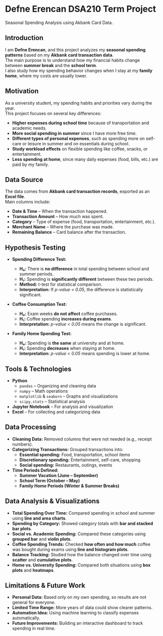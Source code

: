 # Defne Erencan DSA210 Term Project
Seasonal Spending Analysis using Akbank Card Data.

## Introduction
I am **Defne Erencan**, and this project analyzes my **seasonal spending patterns** based on my **Akbank card transaction data**.  
The main purpose is to understand how my financial habits change between **summer break** and the **school term**.  
I also study how my spending behavior changes when I stay at my **family home**, where my costs are usually lower.

## Motivation
As a university student, my spending habits and priorities vary during the year.  
This project focuses on several key differences:

- **Higher expenses during school time** because of transportation and academic needs.  
- **More social spending in summer** since I have more free time.  
- **Different types of personal expenses**, such as spending more on self-care or leisure in summer and on essentials during school.  
- **Study workload effects** on flexible spending like coffee, snacks, or entertainment.  
- **Less spending at home**, since many daily expenses (food, bills, etc.) are paid by my family.

## Data Source
The data comes from **Akbank card transaction records**, exported as an **Excel file**.  
Main columns include:

- **Date & Time** – When the transaction happened.  
- **Transaction Amount** – How much was spent.  
- **Category** – Type of expense (food, transportation, entertainment, etc.).  
- **Merchant Name** – Where the purchase was made.  
- **Remaining Balance** – Card balance after the transaction.  

## Hypothesis Testing
- **Spending Difference Test:**  
  - **H₀:** There is **no difference** in total spending between school and summer periods.  
  - **H₁:** Spending is **significantly different** between these two periods.  
  - **Method:** t-test for statistical comparison.  
  - **Interpretation:** If *p-value < 0.05*, the difference is statistically significant.

- **Coffee Consumption Test:**  
  - **H₀:** Exam weeks **do not affect** coffee purchases.  
  - **H₁:** Coffee spending **increases during exams**.  
  - **Interpretation:** *p-value < 0.05* means the change is significant.

- **Family Home Spending Test:**  
  - **H₀:** Spending is **the same** at university and at home.  
  - **H₁:** Spending **decreases** when staying at home.  
  - **Interpretation:** *p-value < 0.05* means spending is lower at home.

## Tools & Technologies
- **Python**
  - `pandas` – Organizing and cleaning data  
  - `numpy` – Math operations  
  - `matplotlib` & `seaborn` – Graphs and visualizations  
  - `scipy.stats` – Statistical analysis  
- **Jupyter Notebook** – For analysis and visualization  
- **Excel** – For collecting and categorizing data  

## Data Processing
- **Cleaning Data:** Removed columns that were not needed (e.g., receipt numbers).  
- **Categorizing Transactions:** Grouped transactions into:  
  - **Essential spending:** Food, transportation, school items  
  - **Discretionary spending:** Entertainment, self-care, shopping  
  - **Social spending:** Restaurants, outings, events  
- **Time Periods Defined:**  
  - **Summer Vacation (June – September)**  
  - **School Term (October – May)**  
  - **Family Home Periods (Winter & Summer Breaks)**  

## Data Analysis & Visualizations
- **Total Spending Over Time:** Compared spending in school and summer using **line and area charts**.  
- **Spending by Category:** Showed category totals with **bar and stacked bar plots**.  
- **Social vs. Academic Spending:** Compared these categories using **grouped bar** and **violin plots**.  
- **Coffee Spending Trends:** Checked **how often and how much** coffee was bought during exams using **line and histogram plots**.  
- **Balance Tracking:** Studied how the balance changed over time using **scatter** and **cumulative plots**.  
- **Home vs. University Spending:** Compared both situations using **box plots** and **heatmaps**.  

## Limitations & Future Work
- **Personal Data:** Based only on my own spending, so results are not general for everyone.  
- **Limited Time Range:** More years of data could show clearer patterns.  
- **Automation Idea:** Using machine learning to classify expenses automatically.  
- **Future Improvements:** Building an interactive dashboard to track spending in real time.  

